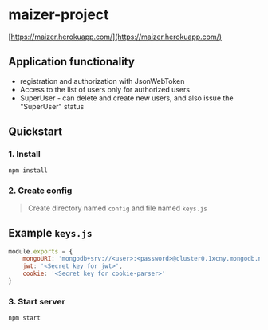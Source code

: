 # maizer-project

[https://maizer.herokuapp.com/](https://maizer.herokuapp.com/)

## Application functionality
+ registration and authorization with JsonWebToken
+ Access to the list of users only for authorized users
+ SuperUser - can delete and create new users, and also issue the "SuperUser" status

## Quickstart


### 1. Install

```shell
npm install
```

### 2. Create config
>Create directory named `config` and file named `keys.js`

## Example `keys.js`
```javascript
module.exports = {
    mongoURI: 'mongodb+srv://<user>:<password>@cluster0.1xcny.mongodb.net/users',
    jwt: '<Secret key for jwt>',
    cookie: '<Secret key for cookie-parser>'
}
```

### 3. Start server

```shell
npm start
```
